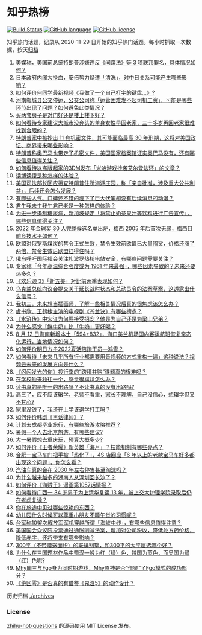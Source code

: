 # 知乎热榜
[![Build Status](https://github.com/ToWeLong/zhihu-hot-questions/workflows/CI/badge.svg)](https://github.com/ToWeLong/zhihu-hot-questions/actions)
[![GitHub language](https://img.shields.io/badge/language-golang-orange.svg)](https://golang.org/)
[![GitHub license](https://img.shields.io/github/license/ToWeLong/zhihu-hot-questions)](https://github.com/ToWeLong/zhihu-hot-questions/blob/main/LICENSE)

知乎热门话题，记录从 2020-11-29 日开始的知乎热门话题。每小时抓取一次数据，按天[归档](./archives)

<!-- BEGIN -->

1. [美媒称，美国前总统特朗普涉嫌违反《间谍法》等 3 项联邦罪名，具体情况如何？](https://www.zhihu.com/question/548187175)
1. [日本政府内阁大换血，安倍势力疑遭「清洗」，对中日关系可能产生哪些影响？](https://www.zhihu.com/question/548077766)
1. [如何评价何同学最新视频《我做了一个自己打字的键盘…》?](https://www.zhihu.com/question/548144088)
1. [河南郸城县公交停运，公交公司称「运营困难发不起司机工资」，可能是哪些环节出现了问题？如何避免此类情况？](https://www.zhihu.com/question/548191680)
1. [买两套房子是对门好还是楼上楼下好？](https://www.zhihu.com/question/389199662)
1. [如何看待专家建议大城市没奔头的单身女性早回老家，三十多岁再回老家很难找到合眼的？](https://www.zhihu.com/question/548095402)
1. [特朗普家中被抄出 11 套机密文件，其可能面临最高 30 年刑期，这将对美国政坛、商界带来哪些影响？](https://www.zhihu.com/question/548217039)
1. [特朗普称奥巴马也带走了机密文件，美国国家档案馆证实奥巴马没有，还有哪些信息值得关注？](https://www.zhihu.com/question/548208662)
1. [如何看待以盗版起家的3DM发布「米哈游戏抄袭艾尔登法环」的文章？](https://www.zhihu.com/question/547771018)
1. [读博读傻是种怎样的体验？](https://www.zhihu.com/question/54369673)
1. [美国司法部长回应搜查特朗普住所海湖庄园，称「亲自批准，涉及重大公共利益」，后续还会怎么发展？](https://www.zhihu.com/question/548086694)
1. [有哪些人气、口碑还不错的埋下了巨大伏笔却没有后续消息的动漫？](https://www.zhihu.com/question/68071755)
1. [君生我未生我生君已老是一种怎样的体验？](https://www.zhihu.com/question/65758892)
1. [为进一步遏制糖尿病，新加坡规定「将禁止奶茶果汁等饮料进行广告宣传」，哪些信息值得关注？](https://www.zhihu.com/question/548001519)
1. [2022 年金球奖 30 人完整候选名单出炉，梅西 2005 年后首次无缘，梅西目前竞技水平如何？](https://www.zhihu.com/question/548186662)
1. [欧盟对俄罗斯煤炭的禁令正式生效，禁令生效前欧盟已大量囤货，价格还涨了两倍，禁令生效后欧盟扛得住吗？](https://www.zhihu.com/question/548035636)
1. [俄乌呼吁国际社会关注扎波罗热核电站安全，有哪些问题需要关注？](https://www.zhihu.com/question/548171321)
1. [专家称「今年高温综合强度或为 1961 年来最强」，哪些因素导致的？未来还要热多久？](https://www.zhihu.com/question/548225236)
1. [《欢乐颂 3》「新五美」对比前两季表现如何？](https://www.zhihu.com/question/547978439)
1. [乌克兰总统向议会提交关于延长战时状态和总动员令的法案草案，这透露出什么信号？](https://www.zhihu.com/question/548165799)
1. [我初三，未来想当插画师，了解一些相关情况后真的很焦虑该怎么办？](https://www.zhihu.com/question/547755439)
1. [虞书欣、王鹤棣主演的电视剧《苍兰诀》有哪些槽点？](https://www.zhihu.com/question/533698766)
1. [《水浒传》中宋江为何要接受招安？他是为自己还是为梁山兄弟？](https://www.zhihu.com/question/499581048)
1. [为什么感觉「鲜牛奶」比「牛奶」更好喝？](https://www.zhihu.com/question/547570915)
1. [8 月 12 日海南新增本土「594+832」，海口美兰机场国内客运航班恢复常态化运行，当地情况如何？](https://www.zhihu.com/question/548186558)
1. [如何评价明日方舟2022夏活陪跑干员—鸿雪？](https://www.zhihu.com/question/547297634)
1. [如何看待「未来几乎所有行业都需要用音视频的方式重构一遍」这种说法？视频云未来的发展方向是什么？](https://www.zhihu.com/question/548076856)
1. [《闪闪发光的你》投行季的“跨境并购”课题真的很难吗？](https://www.zhihu.com/question/548007929)
1. [在学校独来独往一个，感觉很尴尬怎么办？](https://www.zhihu.com/question/548017177)
1. [读书真的是唯一的出路吗？不读书真的没有出路吗?](https://www.zhihu.com/question/547422563)
1. [高三了，应不应该辍学，老师不看重，家长不理解，自己没信心，想辍学但又不甘心?](https://www.zhihu.com/question/547796010)
1. [家里没钱了，我还在上学该退学打工吗？](https://www.zhihu.com/question/547755558)
1. [如何评价韩剧《黑话律师》？](https://www.zhihu.com/question/545902988)
1. [计划去成都毕业旅行，有哪些旅游攻略推荐？](https://www.zhihu.com/question/533320406)
1. [暑假一个人去北京旅游，有哪些建议?](https://www.zhihu.com/question/534987130)
1. [大一暑假想去重庆玩，预算大概多少?](https://www.zhihu.com/question/534286288)
1. [如何评价《王者荣耀》新英雄「海月」？技能机制有哪些亮点？](https://www.zhihu.com/question/547976583)
1. [合肥一宝马车门把手被「热化了」，4S 店回应「6 年以上的老款宝马车好多都出现这个问题」，你怎么看？](https://www.zhihu.com/question/548039754)
1. [汽油车真的会在 2030 年左右停售甚至淘汰吗？](https://www.zhihu.com/question/478452945)
1. [为什么越来越多的湖南人从深圳回长沙了？](https://www.zhihu.com/question/493486363)
1. [如何评价《海贼王》漫画第1057话情报？](https://www.zhihu.com/question/548178872)
1. [如何看待广西一 34 岁男子为上清华复读 13 年，被上交大护理学院录取后仍在考虑复读？](https://www.zhihu.com/question/547979825)
1. [你在旅途中见过哪些惊艳的东西？](https://www.zhihu.com/question/342110485)
1. [幼儿园什么时候可以尊重小朋友不睡午觉的习惯呢？](https://www.zhihu.com/question/546519744)
1. [台军称10架次解放军军机穿越所谓「海峡中线」，有哪些信息值得注意？](https://www.zhihu.com/question/548153254)
1. [美国国会众议院投票通过通胀削减法案，增加对公司税收，降低处方药价格，降低赤字，还将带来有哪些影响？](https://www.zhihu.com/question/548187307)
1. [300平（不带赠送面积）的联排别墅，和300平的大平层选哪个好？](https://www.zhihu.com/question/537951755)
1. [为什么在三国题材作品中蜀汉一般为红（绿）色，魏国为蓝色，而吴国为绿（红）色呢?](https://www.zhihu.com/question/264442291)
1. [Mhy崩三与Fgo身为同时期游戏，Mhy原神是否“借鉴“了Fgo模式的成功部分？](https://www.zhihu.com/question/548015382)
1. [《绝区零》是否真的有借鉴《鬼泣5》的动作设计？](https://www.zhihu.com/question/547369988)

<!-- END -->

历史归档 [./archives](./archives)


### License
[zhihu-hot-questions](https://github.com/towelong/zhihu-hot-questions) 的源码使用 MIT License 发布。